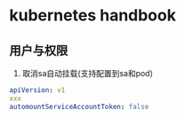 # kubernetes handbook
## 用户与权限
1. 取消sa自动挂载(支持配置到sa和pod)
```yaml
apiVersion: v1
xxx
automountServiceAccountToken: false
```
